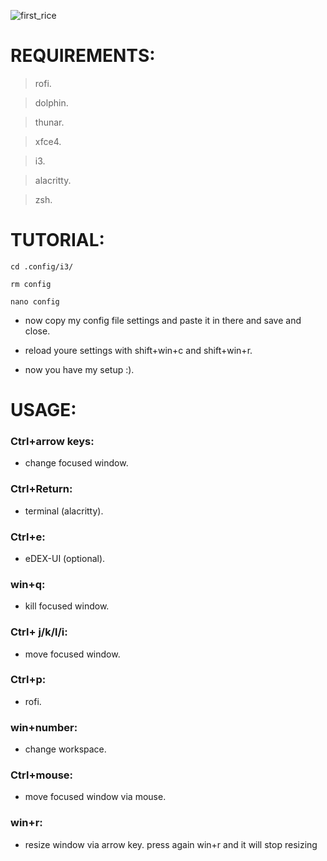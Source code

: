 ![first_rice](https://github.com/h435er/Dotfiles-for-i3-wm/assets/126166023/0c670b0f-19d2-40c6-9aa2-1abe7f56b56d)

# REQUIREMENTS: 
> rofi.
 
> dolphin. 

> thunar. 

> xfce4. 

> i3. 

> alacritty. 

> zsh.


# TUTORIAL:
```
cd .config/i3/

rm config

nano config
```

- now copy my config file settings and paste it in there and save and close. 

- reload youre settings with shift+win+c and shift+win+r. 

- now you have my setup :). 

# USAGE:
### Ctrl+arrow keys:  

- change focused window. 

### Ctrl+Return:  

- terminal (alacritty). 

### Ctrl+e:  

- eDEX-UI (optional). 

### win+q:  

- kill focused window. 

### Ctrl+ j/k/l/i:  

- move focused window. 

### Ctrl+p:  

- rofi. 

### win+number:  

- change workspace. 

### Ctrl+mouse:  

- move focused window via mouse. 

### win+r:  

- resize window via arrow key. press again win+r and it will stop resizing


